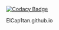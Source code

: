 
[![Codacy Badge](https://api.codacy.com/project/badge/Grade/bf661a1ecbd14b459a761b32a7211b53)](https://app.codacy.com/app/ElCapitan/ElCap1tan.github.io?utm_source=github.com&utm_medium=referral&utm_content=ElCap1tan/ElCap1tan.github.io&utm_campaign=badger)

ElCap1tan.github.io
